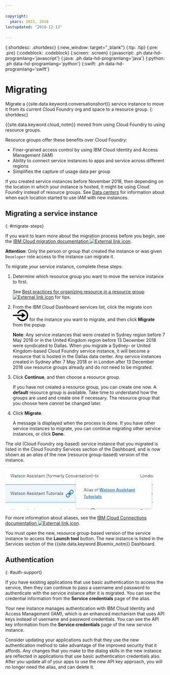 ```yaml
---

copyright:
  years: 2015, 2018
lastupdated: "2018-12-13"

---
```


{:shortdesc: .shortdesc}
{:new_window: target="_blank"}
{:tip: .tip}
{:pre: .pre}
{:codeblock: .codeblock}
{:screen: .screen}
{:javascript: .ph data-hd-programlang='javascript'}
{:java: .ph data-hd-programlang='java'}
{:python: .ph data-hd-programlang='python'}
{:swift: .ph data-hd-programlang='swift'}

# Migrating

Migrate a {{site.data.keyword.conversationshort}} service instance to move it from its current Cloud Foundry org and space to a resource group.
{: shortdesc}

{{site.data.keyword.cloud_notm}} moved from using Cloud Foundry to using resource groups.

Resource groups offer these benefits over Cloud Foundry:

- Finer-grained access control by using IBM Cloud Identity and Access Management (IAM)
- Ability to connect service instances to apps and service across different regions
- Simplifies the capture of usage data per group

If you created service instances before November 2018, then depending on the location in which your instance is hosted, it might be using Cloud Foundry instead of resource groups. See [Data centers](services-information.html#regions) for information about when each location started to use IAM with new instances.

## Migrating a service instance
{: #migrate-steps}

If you want to learn more about the migration process before you begin, see the [IBM Cloud migration documentation ![External link icon](../../icons/launch-glyph.svg "External link icon")](https://console.bluemix.net/docs/resources/instance_migration.html).

**Attention**: Only the person or group that created the instance or was given `Developer` role access to the instance can migrate it.

To migrate your service instance, complete these steps:

1.  Determine which resource group you want to move the service instance to first.

    See [Best practices for organizing resource in a resource group ![External link icon](../../icons/launch-glyph.svg "External link icon")](https://console.bluemix.net/docs/resources/bestpractice_rgs.html) for tips.

1.  From the IBM Cloud Dashboard services list, click the migrate icon ![Migrate](images/migrate.svg) for the instance you want to migrate, and then click **Migrate** from the popup.

    **Note**: Any service instances that were created in Sydney region before 7 May 2018 or in the United Kingdom region before 13 December 2018 were syndicated to Dallas. When you migrate a Sydney- or United Kingdom-based Cloud Foundry service instance, it will become a resource that is hosted in the Dallas data center. Any service instances created in Sydney after 7 May 2018 or in London after 13 December 2018 use resource groups already and do not need to be migrated.

1.  Click **Continue**, and then choose a resource group.

    If you have not created a resource group, you can create one now. A **default** resource group is available. Take time to understand how the groups are used and create one if necessary. The resource group that you choose here *cannot* be changed later.

1.  Click **Migrate**.

    A message is displayed when the process is done. If you have other service instances to migrate, you can continue migrating other service instances, or click **Done**.

The old (Cloud Foundry org-based) service instance that you migrated is listed in the Cloud Foundry Services section of the Dashboard, and is now shown as an *alias* of the new (resource group-based) version of the instance.

![Shows current service instance is now an alias of a resource-based instance](images/alias.png)

For more information about aliases, see the [IBM Cloud Connections documentation ![External link icon](../../icons/launch-glyph.svg "External link icon")](https://console.bluemix.net/docs/resources/connecting_apps.html#what_is_alias).

You must open the new, resource group-based version of the service instance to access the **Launch tool** button. The new instance is listed in the Services section of the {{site.data.keyword.Bluemix_notm}} Dashboard.

## Authentication
{: #auth-support}

If you have existing applications that use basic authentication to access the service, then they can continue to pass a username and password to authenticate with the service instance after it is migrated. You can see the credential information from the **Service credentials** page of the alias.

Your new instance manages authentication with IBM Cloud Identity and Access Management (IAM), which is an enhanced mechanism that uses API keys instead of username and password credentials. You can see the API key information from the **Service credentials** page of the new service instance.

Consider updating your applications such that they use the new authentication method to take advantage of the improved security that it affords. Any changes that you make to the dialog skills in the new instance are reflected in applications that use basic authentication credentials also. After you update all of your apps to use the new API key approach, you will no longer need the alias, and can delete it.
